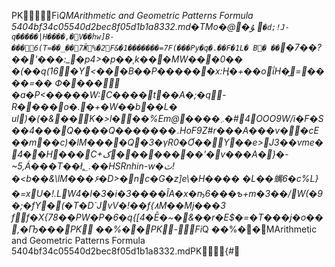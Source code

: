 PK   Fi*Q            M   Arithmetic and Geometric Patterns Formula 5404bf34c05540d2bec8f05d1b1a8332.md�TMo�@�ﯘ
`�d;!J-q�����|H����,�V��hw]B-���6(T=��_��͛7Ӂ%�2F&�1�������=7F(���Py�q�.��F�1L�
B�
 ��`�7��?��'���:_�p4>�p��ˌk���MW���0�� �(��q(16�Y<���B��P�����۝�x:Ӊ�+��oΐH�̮=����=��Ф����
�a�P<�����W:C����t��A�;�q-R����o�.�+�W��b��L� ul)�(�&��K�>l���%Em@��� �܇�#4OOO9W/i�F�S��4���Q����Q�������ۦHoF9Z#r���A���v��cE��m��c)�lM����Q�3�γR0�Ơ��̅Y��e>J3��vme�4��H���C+ک��������'�v���А�}�-~5,Á���T��ł؂.��HSRnhin-w�ٽ!�<b��&\lM���۶�D>�nc�G�z]e\�H����
�L��蟕6�c%L}�=xU�!.LW4�l�3�i�3����ĨA�x�ҧ6���ƅ$+m�3��/$W(�9�;�fY�(�T�D`JvV�!��f{۸M��Mj���3ff�X{78��PW�P�6�q{[4�Ē�~�&��r�E$�=�T���j�o��,�Ҧ���PK
��%�  �  PK-    Fi*Q
��%�  �  M                 Arithmetic and Geometric Patterns Formula 5404bf34c05540d2bec8f05d1b1a8332.mdPK      {   #    
